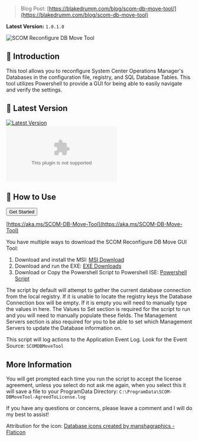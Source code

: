 > Blog Post: [https://blakedrumm.com/blog/scom-db-move-tool/](https://blakedrumm.com/blog/scom-db-move-tool)

**Latest Version:** `1.0.1.0`

![SCOM Reconfigure DB Move Tool](https://user-images.githubusercontent.com/63755224/203679185-d8fe5366-9ef7-4b22-ba9a-fc4560c9b9cf.png)

## :book: Introduction

This tool allows you to reconfigure System Center Operations Manager's Databases in the configuration file, registry, and SQL Database Tables. This tool utilizes Powershell to provide a GUI for being able to easily navigate and verify the settings.

## :arrow_down_small: Latest Version
[![Latest Version](https://img.shields.io/github/v/release/blakedrumm/SCOM-Reconfigure-DB-Move-Tool)](https://github.com/blakedrumm/SCOM-Reconfigure-DB-Move-Tool/releases/latest) \
[![Download Count Latest](https://img.shields.io/github/downloads/blakedrumm/SCOM-Reconfigure-DB-Move-Tool/latest/SCOM-Reconfigure-DB-Move-Tool-EXE.zip?style=for-the-badge&color=brightgreen)](https://aka.ms/SCOM-DB-Move-Tool)

## :page_with_curl: How to Use

<a href="https://github.com/blakedrumm/SCOM-Reconfigure-DB-Move-Tool/releases/latest/download/SCOM-Reconfigure-DB-Move-Tool-EXE.zip" target="_"><button class="btn btn-primary navbar-btn">Get Started</button></a>

[https://aka.ms/SCOM-DB-Move-Tool](https://aka.ms/SCOM-DB-Move-Tool)

You have multiple ways to download the SCOM Reconfigure DB Move GUI Tool:
1. Download and install the MSI: [MSI Download](https://github.com/blakedrumm/SCOM-Reconfigure-DB-Move-Tool/releases/latest/download/SCOM-Reconfigure-DB-Move-Tool-MSI.zip)
2. Download and run the EXE: [EXE Downloads](https://github.com/blakedrumm/SCOM-Reconfigure-DB-Move-Tool/releases/latest/download/SCOM-Reconfigure-DB-Move-Tool-EXE.zip)
3. Download or Copy the Powershell Script to Powershell ISE: [Powershell Script](https://github.com/blakedrumm/SCOM-Reconfigure-DB-Move-Tool/releases/latest/download/SCOM-Reconfigure-DB-Move-Tool.ps1)

The script by default will attempt to gather the current database connection from the local registry. If it is unable to locate the registry keys the Database Connection box will be empty. If it is empty you will need to manually type the values in here. The Values to Set section is required for the script to run and you will need to manually populate these fields. The Management Servers section is also required for you to be able to set which Management Servers to update the Database information on.

This script will log actions to the Application Event Log. Look for the Event Source: `SCOMDBMoveTool`

## More Information

You will get prompted each time you run the script to accept the license agreement, unless you select do not ask me again, when you select this it will save a file to your ProgramData Directory: `C:\ProgramData\SCOM-DBMoveTool-AgreedToLicense.log`

If you have any questions or concerns, please leave a comment and I will do my best to assist!

Attribution for the icon:
<a href="https://www.flaticon.com/free-icons/database" title="database icons">Database icons created by manshagraphics - Flaticon</a>
